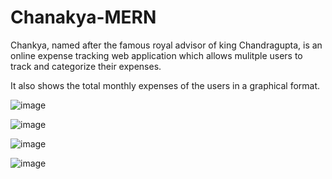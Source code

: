 # Chanakya-MERN

Chankya, named after the famous royal advisor of king Chandragupta, is an online expense tracking web application which allows mulitple users to track and categorize their expenses. 

It also shows the total monthly expenses of the users in a graphical format.

![image](https://user-images.githubusercontent.com/79101773/236692755-60ae586f-f98c-4089-8b09-04ded6d053af.png)

![image](https://user-images.githubusercontent.com/79101773/236692778-113e9e56-0d98-4239-b6b3-5793e19a79c0.png)

![image](https://user-images.githubusercontent.com/79101773/236692821-0d473807-d1ca-4ad5-a3ef-a5d2ded91863.png)

![image](https://user-images.githubusercontent.com/79101773/236692830-c517f94a-bcb7-493c-bf7f-8c99fc4a3a9a.png)
